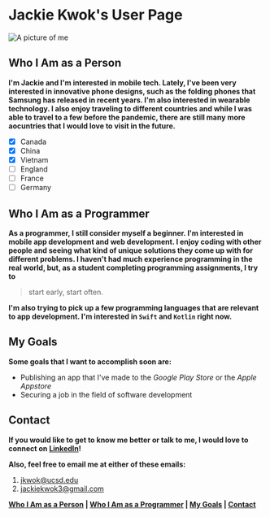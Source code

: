 # Jackie Kwok's User Page
![A picture of me](https://media-exp1.licdn.com/dms/image/C5603AQFpNGcTqYR5Tw/profile-displayphoto-shrink_400_400/0/1595116586127?e=1637798400&v=beta&t=Jwt2b3iXuOKa0ryJbp_9rViGnbV9eAlHDPX2M0648Ls)

## Who I Am as a Person
**I'm Jackie and I'm interested in mobile tech. Lately, I've been very interested in innovative phone designs, such as the folding phones that Samsung has released in recent years. I'm also interested in wearable technology. I also enjoy traveling to different countries and while I was able to travel to a few before the pandemic, there are still many more aocuntries that I would love to visit in the future.**
- [x] Canada
- [x] China
- [X] Vietnam
- [ ] England
- [ ] France
- [ ] Germany 

## Who I Am as a Programmer
**As a programmer, I still consider myself a beginner. I'm interested in mobile app development and web development. I enjoy coding with other people and seeing what kind of unique solutions they come up with for different problems. I haven't had much experience programming in the real world, but, as a student completing programming assignments, I try to**
> start early, start often.

**I'm also trying to pick up a few programming languages that are relevant to app development. I'm interested in `Swift` and `Kotlin` right now.**

## My Goals
**Some goals that I want to accomplish soon are:**
- Publishing an app that I've made to the *Google Play Store* or the *Apple Appstore*
- Securing a job in the field of software development

## Contact
**If you would like to get to know me better or talk to me, I would love to connect on [LinkedIn](https://www.linkedin.com/in/jackie-kwok-2258341b0)!**

**Also, feel free to email me at either of these emails:**
1. jkwok@ucsd.edu
2. jackiekwok3@gmail.com

**[Who I Am as a Person](#who-i-am-as-a-person) | [Who I Am as a Programmer](#who-i-am-as-a-programmer) | [My Goals](#my-goals) | [Contact](#contact)**